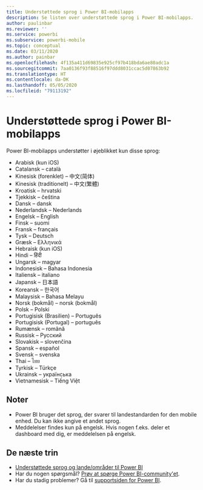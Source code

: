 ```yaml
---
title: Understøttede sprog i Power BI-mobilapps
description: Se listen over understøttede sprog i Power BI-mobilapps.
author: paulinbar
ms.reviewer: ''
ms.service: powerbi
ms.subservice: powerbi-mobile
ms.topic: conceptual
ms.date: 03/11/2020
ms.author: painbar
ms.openlocfilehash: 4f135a411d69835e925cf97b418bda6ae80adc1a
ms.sourcegitcommit: 7aa0136f93f88516f97ddd8031ccac5d07863b92
ms.translationtype: HT
ms.contentlocale: da-DK
ms.lasthandoff: 05/05/2020
ms.locfileid: "79113192"
---
```

# <a name="supported-languages-in-the-power-bi-mobile-apps"></a>Understøttede sprog i Power BI-mobilapps
Power BI-mobilapps understøtter i øjeblikket kun disse sprog:

* Arabisk (kun iOS)
* Catalansk – català
* Kinesisk (forenklet) – 中文(简体)
* Kinesisk (traditionelt) – 中文(繁體)
* Kroatisk – hrvatski
* Tjekkisk – čeština
* Dansk – dansk
* Nederlandsk – Nederlands
* Engelsk – English
* Finsk – suomi
* Fransk – français
* Tysk – Deutsch
* Græsk – Ελληνικά
* Hebraisk (kun iOS)
* Hindi – हिंदी
* Ungarsk – magyar
* Indonesisk – Bahasa Indonesia
* Italiensk – italiano
* Japansk – 日本語
* Koreansk – 한국어
* Malaysisk – Bahasa Melayu
* Norsk (bokmål) – norsk (bokmål)
* Polsk – Polski
* Portugisisk (Brasilien) – Português
* Portugisisk (Portugal) – português
* Rumænsk – română
* Russisk – Русский
* Slovakisk – slovenčina
* Spansk – español
* Svensk – svenska
* Thai – ไทย
* Tyrkisk – Türkçe
* Ukrainsk – українська
* Vietnamesisk – Tiếng Việt

## <a name="notes"></a>Noter
* Power BI bruger det sprog, der svarer til landestandarden for den mobile enhed. Du kan ikke angive et andet sprog.
* Meddelelser findes kun på engelsk. Hvis nogen f.eks. deler et dashboard med dig, er meddelelsen på engelsk. 

## <a name="next-steps"></a>De næste trin
* [Understøttede sprog og lande/områder til Power BI](../../supported-languages-countries-regions.md)
* Har du nogen spørgsmål? [Prøv at spørge Power BI-community'et](https://community.powerbi.com/).
* Har du stadig problemer? Gå til [supportsiden for Power BI](https://powerbi.microsoft.com/support/).

